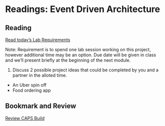 # Readings: Event Driven Architecture

## Reading

[Read today’s Lab Requirements](https://codefellows.github.io/code-401-javascript-guide/curriculum/class-14/lab/)

Note: Requirement is to spend one lab session working on this project, however additional time may be an option. Due date will be given in class and we’ll present briefly at the beginning of the next module.

1. Discuss 2 possible project ideas that could be completed by you and a partner in the alloted time.

- An Uber spin off
- Food ordering app

## Bookmark and Review

[Review CAPS Build](https://codefellows.github.io/code-401-javascript-guide/curriculum/apps-and-libraries/caps/)
